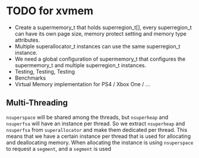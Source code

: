 # TODO for xvmem

- Create a supermemory_t that holds superregion_t[], every superregion_t can
  have its own page size, memory protect setting and memory type attributes.
- Multiple superallocator_t instances can use the same superregion_t instance.
- We need a global configuration of supermemory_t that configures the
  supermemory_t and multiple superregion_t instances.
- Testing, Testing, Testing
- Benchmarks
- Virtual Memory implementation for PS4 / Xbox One / ...


## Multi-Threading

`nsuperspace` will be shared among the threads, but `nsuperheap` and `nsuperfsa` will
have an instance per thread.
So we extract `nsuperheap` and `nsuperfsa` from `superallocator` and make them dedicated 
per thread. This means that we have a certain instance per thread that is used for
allocating and deallocating memory. When allocating the instance is using `nsuperspace` to
request a `segment`, and a `segment` is used




